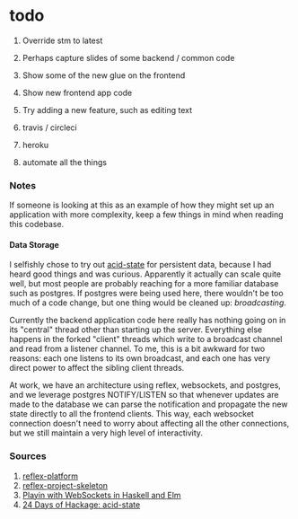 # todo

1. Override stm to latest
2. Perhaps capture slides of some backend / common code
3. Show some of the new glue on the frontend
4. Show new frontend app code
5. Try adding a new feature, such as editing text

6. travis / circleci
7. heroku
8. automate all the things

### Notes
If someone is looking at this as an example of how they might set up an
application with more complexity, keep a few things in mind when reading this
codebase.

#### Data Storage
I selfishly chose to try out
[acid-state](https://github.com/acid-state/acid-state) for persistent data,
because I had heard good things and was curious. Apparently it actually can
scale quite well, but most people are probably reaching for a more familiar
database such as postgres. If postgres were being used here, there wouldn't be
too much of a code change, but one thing would be cleaned up: *broadcasting*.

Currently the backend application code here really has nothing going on in its
"central" thread other than starting up the server. Everything else happens in
the forked "client" threads which write to a broadcast channel and read from a
listener channel. To me, this is a bit awkward for two reasons: each one
listens to its own broadcast, and each one has very direct power to affect the
sibling client threads.

At work, we have an architecture using reflex, websockets, and postgres, and we
leverage postgres NOTIFY/LISTEN so that whenever updates are made to the
database we can parse the notification and propagate the new state directly to
all the frontend clients. This way, each websocket connection doesn't need to
worry about affecting all the other connections, but we still maintain a very
high level of interactivity.

### Sources
1. [reflex-platform](https://github.com/reflex-frp/reflex-platform)
2. [reflex-project-skeleton](https://github.com/ElvishJerricco/reflex-project-skeleton)
2. [Playin with WebSockets in Haskell and Elm](https://www.paramander.com/blog/playing-with-websockets-in-haskell-and-elm)
3. [24 Days of Hackage: acid-state](https://ocharles.org.uk/blog/posts/2013-12-14-24-days-of-hackage-acid-state.html)
